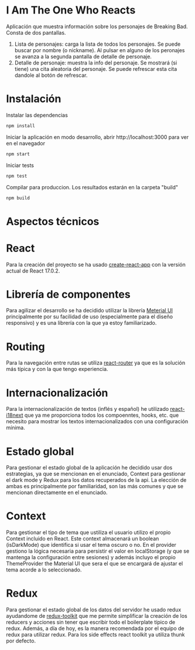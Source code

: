 # I Am The One Who Reacts
Aplicación que muestra información sobre los personajes de Breaking Bad.
Consta de dos pantallas.

1. Lista de personajes: carga la lista de todos los personajes. Se puede buscar por nombre (o nickname). Al pulsar en alguno de los peronajes se avanza a la segunda pantalla de detalle de personaje.
2. Detalle de personaje: muestra la info del personaje. Se mostrará (si tiene) una cita aleatoria del personaje. Se puede refrescar esta cita dandole al botón de refrescar.

# Instalación
Instalar las dependencias
```sh
npm install
```
Iniciar la aplicación en modo desarrollo, abrir http://localhost:3000 para ver en el navegador
```sh
npm start
```
Iniciar tests
```sh
npm test
```
Compilar para produccion. Los resultados estarán en la carpeta "build"
```sh
npm build
```

# Aspectos técnicos
# React
Para la creación del proyecto se ha usado [create-react-app](https://create-react-app.dev/) con la versión actual de React 17.0.2.

# Librería de componentes
Para agilizar el desarrollo se ha decidido utilizar la librería [Meterial UI](https://mui.com/) principalmente por su facilidad de uso (especialmente para el diseño responsivo) y es una librería con la que ya estoy familiarizado.

# Routing
Para la navegación entre rutas se utiliza [react-router](https://reactrouter.com/) ya que es la solución más típica y con la que tengo experiencia.

# Internacionalización
Para la internacionalización de textos (inflés y español) he utilizado [react-i18next](https://react.i18next.com/) que ya me proporciona todos los compoenntes, hooks, etc. que necesito para mostrar los textos internacionalizados con una configuración mínima.

# Estado global
Para gestionar el estado global de la aplicación he decidido usar dos estrategias, ya que se mencionan en el enunciado, Context para gestionar el dark mode y Redux para los datos recuperados de la api.
La elección de ambas es principalmente por familiaridad, son las más comunes y que se mencionan directamente en el enunciado.

# Context
Para gestionar el tipo de tema que ustiliza el usuario utilizo el propio Context incluido en React.
Este context almacenará un boolean (isDarkMode) que identifica si usar el tema oscuro o no.
En el provider gestiono la lógica necesaria para persistir el valor en localStorage (y que se mantenga la configuración entre sesiones) y además incluyo el propio ThemeProvider the Material UI que sera el que se encargará de ajustar el tema acorde a lo seleccionado.

# Redux 
Para gestionar el estado global de los datos del servidor he usado redux ayudandome de [redux-toolkit](https://redux-toolkit.js.org/) que me permite simplificar la creación de los reducers y acciones sin tener que escribir todo el boilerplate típico de redux. Además, a día de hoy, es la manera recomendada por el equipo de redux para utilizar redux.
Para los side effects react toolkit ya utiliza thunk por defecto.
